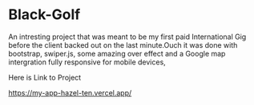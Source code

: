 # Black-Golf
An intresting project that was meant to be my first paid International Gig before the client backed out on the last minute.Ouch
it was done with bootstrap, swiper.js, some amazing over effect and a Google map intergration 
fully responsive for mobile devices,



Here is Link to Project

https://my-app-hazel-ten.vercel.app/
